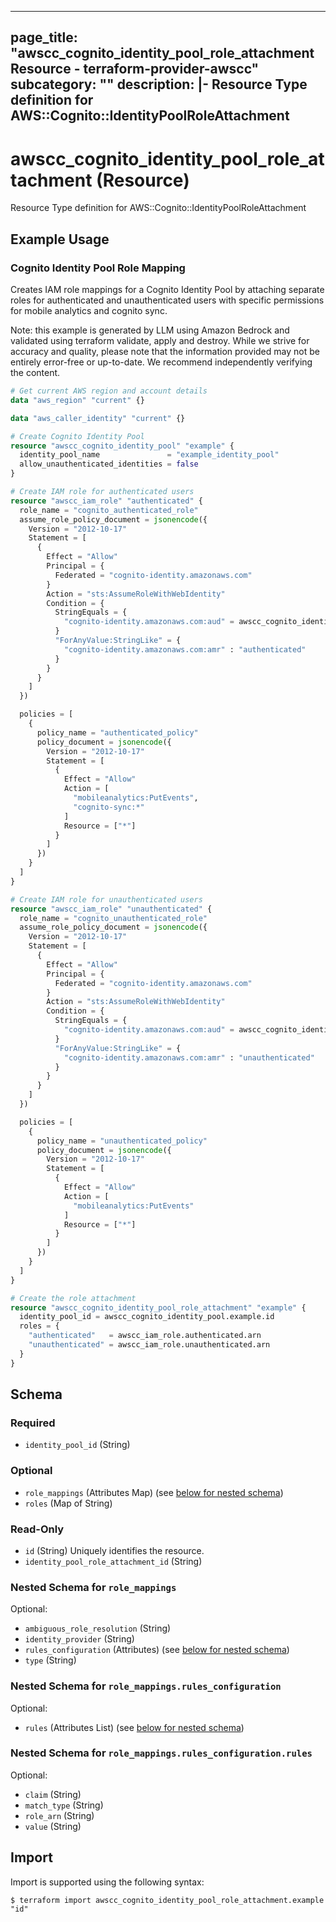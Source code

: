 
---
page_title: "awscc_cognito_identity_pool_role_attachment Resource - terraform-provider-awscc"
subcategory: ""
description: |-
  Resource Type definition for AWS::Cognito::IdentityPoolRoleAttachment
---

# awscc_cognito_identity_pool_role_attachment (Resource)

Resource Type definition for AWS::Cognito::IdentityPoolRoleAttachment

## Example Usage

### Cognito Identity Pool Role Mapping

Creates IAM role mappings for a Cognito Identity Pool by attaching separate roles for authenticated and unauthenticated users with specific permissions for mobile analytics and cognito sync.
                                
Note: this example is generated by LLM using Amazon Bedrock and validated using terraform validate, apply and destroy. While we strive for accuracy and quality, please note that the information provided may not be entirely error-free or up-to-date. We recommend independently verifying the content.

```terraform
# Get current AWS region and account details
data "aws_region" "current" {}

data "aws_caller_identity" "current" {}

# Create Cognito Identity Pool
resource "awscc_cognito_identity_pool" "example" {
  identity_pool_name               = "example_identity_pool"
  allow_unauthenticated_identities = false
}

# Create IAM role for authenticated users
resource "awscc_iam_role" "authenticated" {
  role_name = "cognito_authenticated_role"
  assume_role_policy_document = jsonencode({
    Version = "2012-10-17"
    Statement = [
      {
        Effect = "Allow"
        Principal = {
          Federated = "cognito-identity.amazonaws.com"
        }
        Action = "sts:AssumeRoleWithWebIdentity"
        Condition = {
          StringEquals = {
            "cognito-identity.amazonaws.com:aud" = awscc_cognito_identity_pool.example.id
          }
          "ForAnyValue:StringLike" = {
            "cognito-identity.amazonaws.com:amr" : "authenticated"
          }
        }
      }
    ]
  })

  policies = [
    {
      policy_name = "authenticated_policy"
      policy_document = jsonencode({
        Version = "2012-10-17"
        Statement = [
          {
            Effect = "Allow"
            Action = [
              "mobileanalytics:PutEvents",
              "cognito-sync:*"
            ]
            Resource = ["*"]
          }
        ]
      })
    }
  ]
}

# Create IAM role for unauthenticated users
resource "awscc_iam_role" "unauthenticated" {
  role_name = "cognito_unauthenticated_role"
  assume_role_policy_document = jsonencode({
    Version = "2012-10-17"
    Statement = [
      {
        Effect = "Allow"
        Principal = {
          Federated = "cognito-identity.amazonaws.com"
        }
        Action = "sts:AssumeRoleWithWebIdentity"
        Condition = {
          StringEquals = {
            "cognito-identity.amazonaws.com:aud" = awscc_cognito_identity_pool.example.id
          }
          "ForAnyValue:StringLike" = {
            "cognito-identity.amazonaws.com:amr" : "unauthenticated"
          }
        }
      }
    ]
  })

  policies = [
    {
      policy_name = "unauthenticated_policy"
      policy_document = jsonencode({
        Version = "2012-10-17"
        Statement = [
          {
            Effect = "Allow"
            Action = [
              "mobileanalytics:PutEvents"
            ]
            Resource = ["*"]
          }
        ]
      })
    }
  ]
}

# Create the role attachment
resource "awscc_cognito_identity_pool_role_attachment" "example" {
  identity_pool_id = awscc_cognito_identity_pool.example.id
  roles = {
    "authenticated"   = awscc_iam_role.authenticated.arn
    "unauthenticated" = awscc_iam_role.unauthenticated.arn
  }
}
```

<!-- schema generated by tfplugindocs -->
## Schema

### Required

- `identity_pool_id` (String)

### Optional

- `role_mappings` (Attributes Map) (see [below for nested schema](#nestedatt--role_mappings))
- `roles` (Map of String)

### Read-Only

- `id` (String) Uniquely identifies the resource.
- `identity_pool_role_attachment_id` (String)

<a id="nestedatt--role_mappings"></a>
### Nested Schema for `role_mappings`

Optional:

- `ambiguous_role_resolution` (String)
- `identity_provider` (String)
- `rules_configuration` (Attributes) (see [below for nested schema](#nestedatt--role_mappings--rules_configuration))
- `type` (String)

<a id="nestedatt--role_mappings--rules_configuration"></a>
### Nested Schema for `role_mappings.rules_configuration`

Optional:

- `rules` (Attributes List) (see [below for nested schema](#nestedatt--role_mappings--rules_configuration--rules))

<a id="nestedatt--role_mappings--rules_configuration--rules"></a>
### Nested Schema for `role_mappings.rules_configuration.rules`

Optional:

- `claim` (String)
- `match_type` (String)
- `role_arn` (String)
- `value` (String)

## Import

Import is supported using the following syntax:

```shell
$ terraform import awscc_cognito_identity_pool_role_attachment.example "id"
```
